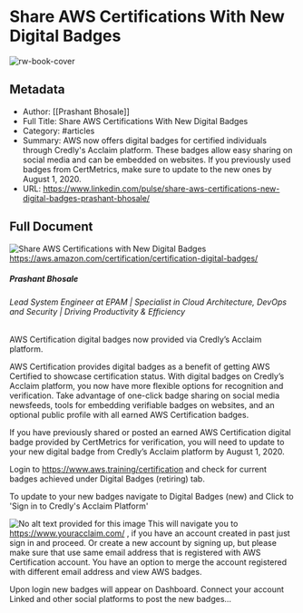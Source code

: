 # Share AWS Certifications With New Digital Badges

![rw-book-cover](https://media.licdn.com/dms/image/v2/C5612AQFNO_BwOPPh0g/article-cover_image-shrink_600_2000/article-cover_image-shrink_600_2000/0/1588738192729?e=2147483647&v=beta&t=YMe4xAG__-3wDfqInoXS_znnT2PMUyHWeKuYoT9D3Ik)

## Metadata
- Author: [[Prashant Bhosale]]
- Full Title: Share AWS Certifications With New Digital Badges
- Category: #articles
- Summary: AWS now offers digital badges for certified individuals through Credly's Acclaim platform. These badges allow easy sharing on social media and can be embedded on websites. If you previously used badges from CertMetrics, make sure to update to the new ones by August 1, 2020.
- URL: https://www.linkedin.com/pulse/share-aws-certifications-new-digital-badges-prashant-bhosale/

## Full Document
![Share AWS Certifications with New Digital Badges](https://media.licdn.com/dms/image/v2/C5612AQFNO_BwOPPh0g/article-cover_image-shrink_600_2000/article-cover_image-shrink_600_2000/0/1588738192729?e=2147483647&v=beta&t=YMe4xAG__-3wDfqInoXS_znnT2PMUyHWeKuYoT9D3Ik)https://aws.amazon.com/certification/certification-digital-badges/
#####  Prashant Bhosale

######  Lead System Engineer at EPAM | Specialist in Cloud Architecture, DevOps and Security | Driving Productivity & Efficiency

AWS Certification digital badges now provided via Credly’s Acclaim platform.

AWS Certification provides digital badges as a benefit of getting AWS Certified to showcase certification status. With digital badges on Credly’s Acclaim platform, you now have more flexible options for recognition and verification. Take advantage of one-click badge sharing on social media newsfeeds, tools for embedding verifiable badges on websites, and an optional public profile with all earned AWS Certification badges.

If you have previously shared or posted an earned AWS Certification digital badge provided by CertMetrics for verification, you will need to update to your new digital badge from Credly’s Acclaim platform by August 1, 2020.

Login to https://www.aws.training/certification and check for current badges achieved under Digital Badges (retiring) tab.

To update to your new badges navigate to Digital Badges (new) and Click to 'Sign in to Credly's Acclaim Platform'

![No alt text provided for this image](https://media.licdn.com/dms/image/v2/C5612AQE8uVnVVsMYow/article-inline_image-shrink_1000_1488/article-inline_image-shrink_1000_1488/0/1588737379478?e=1731542400&v=beta&t=R6cLCIBvL4MOCeYepSawBTEIQmAxDxqi4VfEAHx-hJA)
This will navigate you to https://www.youracclaim.com/ , if you have an account created in past just sign in and proceed. Or create a new account by signing up, but please make sure that use same email address that is registered with AWS Certification account. You have an option to merge the account registered with different email address and view AWS badges.

Upon login new badges will appear on Dashboard. Connect your account Linked and other social platforms to post the new badges...
